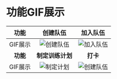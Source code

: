 ### 

# 功能GIF展示

|   功能   |                           创建队伍                           |                           加入队伍                           |
| :------: | :----------------------------------------------------------: | :----------------------------------------------------------: |
| GIF展示  | ![创建队伍](https://github.com/iTraining/documents/raw/master/assets/gif/registerTeam.gif) | ![加入队伍](https://github.com/iTraining/documents/raw/master/assets/gif/JoinCommunity.gif) |
| **功能** |                       **制定训练计划**                       |                           **打卡**                           |
| GIF展示  | ![制定计划](https://github.com/iTraining/documents/raw/master/assets/gif/makePlan.gif) | ![创建队伍](https://github.com/iTraining/documents/raw/master/assets/gif/punch.gif) |

